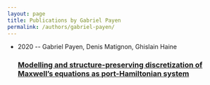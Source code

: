 ```yaml
---
layout: page
title: Publications by Gabriel Payen
permalink: /authors/gabriel-payen/
---
```


<ul class="post-list">
<li><span class='post-meta'>2020 -- Gabriel Payen, Denis Matignon, Ghislain Haine</span><h3><a class='post-link' href='../../modelling-and-structure-preserving-discretization-of-maxwell-s-equations-as-port-hamiltonian-system'>Modelling and structure-preserving discretization of Maxwell’s equations as port-Hamiltonian system</a></h3></li>

</ul>
